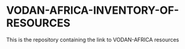 # VODAN-AFRICA-INVENTORY-OF-RESOURCES
This is the repository containing the link to VODAN-AFRICA resources
